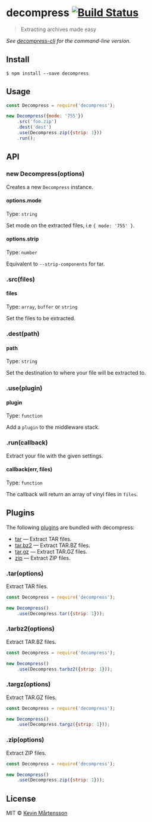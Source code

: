 # decompress [![Build Status](https://travis-ci.org/kevva/decompress.svg?branch=master)](https://travis-ci.org/kevva/decompress)

> Extracting archives made easy

*See [decompress-cli](https://github.com/kevva/decompress-cli) for the command-line version.*

## Install

```
$ npm install --save decompress
```


## Usage

```js
const Decompress = require('decompress');

new Decompress({mode: '755'})
	.src('foo.zip')
	.dest('dest')
	.use(Decompress.zip({strip: 1}))
	.run();
```


## API

### new Decompress(options)

Creates a new `Decompress` instance.

#### options.mode

Type: `string`

Set mode on the extracted files, i.e `{ mode: '755' }`.

#### options.strip

Type: `number`

Equivalent to `--strip-components` for tar.

### .src(files)

#### files

Type: `array`, `buffer` or `string`

Set the files to be extracted.

### .dest(path)

#### path

Type: `string`

Set the destination to where your file will be extracted to.

### .use(plugin)

#### plugin

Type: `function`

Add a `plugin` to the middleware stack.

### .run(callback)

Extract your file with the given settings.

#### callback(err, files)

Type: `function`

The callback will return an array of vinyl files in `files`.


## Plugins

The following [plugins](https://www.npmjs.org/browse/keyword/decompressplugin) are bundled with decompress:

* [tar](#tar) — Extract TAR files.
* [tar.bz2](#tarbz2) — Extract TAR.BZ files.
* [tar.gz](#targz) — Extract TAR.GZ files.
* [zip](#zip) — Extract ZIP files.

### .tar(options)

Extract TAR files.

```js
const Decompress = require('decompress');

new Decompress()
	.use(Decompress.tar({strip: 1}));
```

### .tarbz2(options)

Extract TAR.BZ files.

```js
const Decompress = require('decompress');

new Decompress()
	.use(Decompress.tarbz2({strip: 1}));
```

### .targz(options)

Extract TAR.GZ files.

```js
const Decompress = require('decompress');

new Decompress()
	.use(Decompress.targz({strip: 1}));
```

### .zip(options)

Extract ZIP files.

```js
const Decompress = require('decompress');

new Decompress()
	.use(Decompress.zip({strip: 1}));
```


## License

MIT © [Kevin Mårtensson](https://github.com/kevva)
